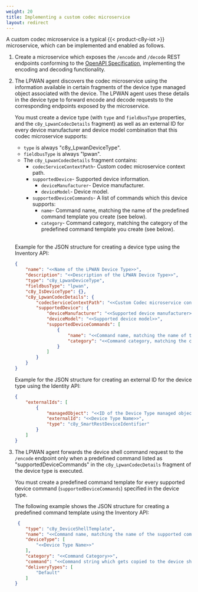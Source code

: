 ```yaml
---
weight: 20
title: Implementing a custom codec microservice
layout: redirect
---
```


A custom codec microservice is a typical {{< product-c8y-iot >}} microservice, which can be implemented and enabled as follows.

1. Create a microservice which exposes the `/encode` and `/decode` REST endpoints conforming to the [OpenAPI Specification](/files/rest/lpwan-custom-codec-openapi.yaml), implementing the encoding and decoding functionality.  

2. The LPWAN agent discovers the codec microservice using the information available in certain fragments of the device type managed object associated with the device. The LPWAN agent uses these details in the device type to forward encode and decode requests to the corresponding endpoints exposed by the microservice.

    You must create a device type (with `type` and `fieldbusType` properties, and the `c8y_LpwanCodecDetails` fragment) as well as an external ID for every device manufacturer and device model combination that this codec microservice supports:

    * `type` is always "c8y_LpwanDeviceType".
    * `fieldbusType` is always "lpwan".
    * The `c8y_LpwanCodecDetails` fragment contains:
        * `codecServiceContextPath`- Custom codec microservice context path.
        * `supportedDevice`- Supported device information.
            *  `deviceManufacturer`- Device manufacturer.
            *  `deviceModel`- Device model.
        * `supportedDeviceCommands`- A list of commands which this device supports:
            * `name`- Command name, matching the name of the predefined command template you create (see below).
            * `category`- Command category, matching the category of the predefined command template you create (see below).

    <br/>

    Example for the JSON structure for creating a device type using the Inventory API:

    ```json
    {
    	"name": "<<Name of the LPWAN Device Type>>",
    	"description": "<<Description of the LPWAN Device Type>>",
    	"type": "c8y_LpwanDeviceType",
    	"fieldbusType": "lpwan",
    	"c8y_IsDeviceType": {},
    	"c8y_LpwanCodecDetails": {
    		"codecServiceContextPath": "<<Custom Codec microservice context path>>",
    		"supportedDevice": {
    			"deviceManufacturer": "<<Supported device manufacturer>>",
                "deviceModel": "<<Supported device model>>",
    			"supportedDeviceCommands": [
    				{
    					"name": "<<Command name, matching the name of the Predefined Command template you create>>",
    					"category": "<<Command category, matching the category of the Predefined Command template you create>>"
    				}
    			]
    		}
    	}
    }
    ```

    Example for the JSON structure for creating an external ID for the device type using the Identity API:

    ```json
    {
    	"externalIds": [
    		{
    			"managedObject": "<<ID of the Device Type managed object>>",
    			"externalId": "<<Device Type Name>>",
    			"type": "c8y_SmartRestDeviceIdentifier"
    		}
    	]
    }
    ```

3. The LPWAN agent forwards the device shell command request to the `/encode` endpoint only when a predefined command listed as "supportedDeviceCommands" in the `c8y_LpwanCodecDetails` fragment of the device type is executed.

    You must create a predefined command template for every supported device command (`supportedDeviceCommands`) specified in the device type.

    The following example shows the JSON structure for creating a predefined command template using the Inventory API:

    ```json
     {
    	"type": "c8y_DeviceShellTemplate",
    	"name": "<<Command name, matching the name of the supported command mentioned in the device type>>",
    	"deviceType": [
    		"<<Device Type Name>>"
    	],
    	"category": "<<Command Category>>",
    	"command": "<<Command string which gets copied to the device shell command prompt when the user chooses this Predefined command>>",
    	"deliveryTypes": [
    		"Default"
    	]
    }
    ```
